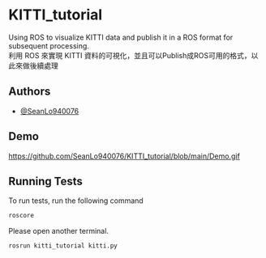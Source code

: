 # KITTI_tutorial

Using ROS to visualize KITTI data and publish it in a ROS format for subsequent processing.  
利用 ROS 來實現 KITTI 資料的可視化，並且可以Publish成ROS可用的格式，以此來做後續處理


## Authors

- [@SeanLo940076](https://github.com/SeanLo940076)


## Demo

https://github.com/SeanLo940076/KITTI_tutorial/blob/main/Demo.gif


## Running Tests

To run tests, run the following command

```bash
roscore
```
Please open another terminal.
```bash
rosrun kitti_tutorial kitti.py
```

